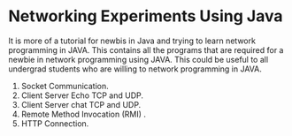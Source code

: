 # Networking Experiments Using Java
It is more of a tutorial for newbis in Java and trying to learn network programming in JAVA.
This contains all the programs that are required for a newbie in network programming using JAVA.
This could be useful to all undergrad students who are willing to network programming in JAVA.
1) Socket Communication.
2) Client Server Echo TCP and UDP.
3) Client Server chat TCP and UDP.
4) Remote Method Invocation (RMI) .
5) HTTP Connection.

